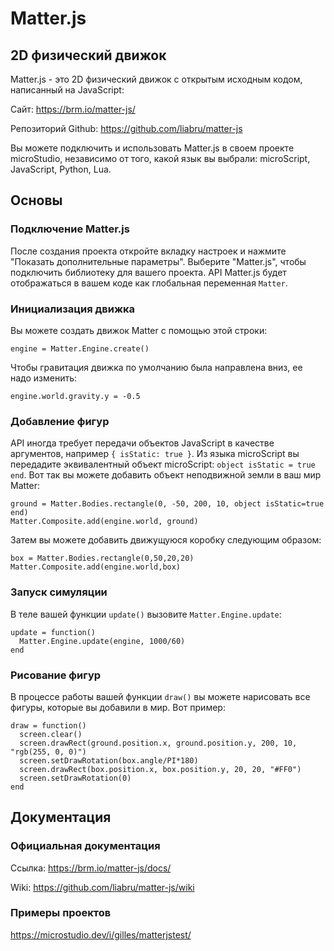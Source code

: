 # Matter.js

## 2D физический движок

Matter.js - это 2D физический движок с открытым исходным кодом, написанный на JavaScript:

Сайт: https://brm.io/matter-js/

Репозиторий Github: https://github.com/liabru/matter-js

Вы можете подключить и использовать Matter.js в своем проекте microStudio, независимо от того, какой язык вы выбрали: microScript, JavaScript, Python, Lua.

## Основы

### Подключение Matter.js

После создания проекта откройте вкладку настроек и нажмите "Показать дополнительные параметры".
Выберите "Matter.js", чтобы подключить библиотеку для вашего проекта. API Matter.js будет отображаться в вашем коде как глобальная переменная `Matter`.

### Инициализация движка

Вы можете создать движок Matter с помощью этой строки:
```
engine = Matter.Engine.create()
```
Чтобы гравитация движка по умолчанию была направлена вниз, ее надо изменить:
```
engine.world.gravity.y = -0.5
```

### Добавление фигур

API иногда требует передачи объектов JavaScript в качестве аргументов, например
`{ isStatic: true }`. Из языка microScript вы передадите эквивалентный объект microScript: `object isStatic = true end`.
Вот так вы можете добавить объект неподвижной земли в ваш мир Matter:

```
ground = Matter.Bodies.rectangle(0, -50, 200, 10, object isStatic=true end)
Matter.Composite.add(engine.world, ground)
```

Затем вы можете добавить движущуюся коробку следующим образом:

```
box = Matter.Bodies.rectangle(0,50,20,20)
Matter.Composite.add(engine.world,box)
```

### Запуск симуляции

В теле вашей функции `update()` вызовите `Matter.Engine.update`:

```
update = function()
  Matter.Engine.update(engine, 1000/60)
end
```

### Рисование фигур

В процессе работы вашей функции `draw()` вы можете нарисовать все фигуры, которые вы добавили в мир.
Вот пример:

```
draw = function()
  screen.clear()
  screen.drawRect(ground.position.x, ground.position.y, 200, 10, "rgb(255, 0, 0)")
  screen.setDrawRotation(box.angle/PI*180)
  screen.drawRect(box.position.x, box.position.y, 20, 20, "#FF0")
  screen.setDrawRotation(0)
end
```

## Документация

### Официальная документация

Ссылка: https://brm.io/matter-js/docs/

Wiki: https://github.com/liabru/matter-js/wiki

### Примеры проектов

https://microstudio.dev/i/gilles/matterjstest/